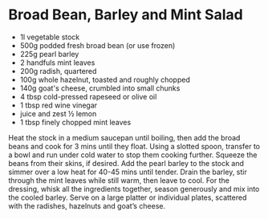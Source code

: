# Broad Bean, Barley and Mint Salad

- 1l vegetable stock
- 500g podded fresh broad bean (or use frozen)
- 225g pearl barley
- 2 handfuls mint leaves
- 200g radish, quartered
- 100g whole hazelnut, toasted and roughly chopped
- 140g goat's cheese, crumbled into small chunks
- 4 tbsp cold-pressed rapeseed or olive oil
- 1 tbsp red wine vinegar
- juice and zest ½ lemon
- 1 tbsp finely chopped mint leaves

Heat the stock in a medium saucepan until boiling, then add the broad beans and cook for 3 mins until they float. Using a slotted spoon, transfer to a bowl and run under cold water to stop them cooking further. Squeeze the beans from their skins, if desired.
Add the pearl barley to the stock and simmer over a low heat for 40-45 mins until tender. Drain the barley, stir through the mint leaves while still warm, then leave to cool.
For the dressing, whisk all the ingredients together, season generously and mix into the cooled barley. Serve on a large platter or individual plates, scattered with the radishes, hazelnuts and goat’s cheese.
